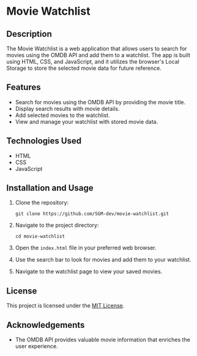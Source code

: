 # Movie Watchlist

## Description

The Movie Watchlist is a web application that allows users to search for movies using the OMDB API and add them to a watchlist. The app is built using HTML, CSS, and JavaScript, and it utilizes the browser's Local Storage to store the selected movie data for future reference.

## Features

- Search for movies using the OMDB API by providing the movie title.
- Display search results with movie details.
- Add selected movies to the watchlist.
- View and manage your watchlist with stored movie data.

## Technologies Used

- HTML
- CSS
- JavaScript

## Installation and Usage

1. Clone the repository:

   ```
   git clone https://github.com/SGM-dev/movie-watchlist.git
   ```

2. Navigate to the project directory:

   ```
   cd movie-watchlist
   ```

3. Open the `index.html` file in your preferred web browser.

4. Use the search bar to look for movies and add them to your watchlist.

5. Navigate to the watchlist page to view your saved movies.


## License

This project is licensed under the [MIT License](LICENSE).

## Acknowledgements

- The OMDB API provides valuable movie information that enriches the user experience.


